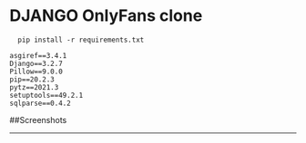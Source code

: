 # DJANGO OnlyFans clone

```
  pip install -r requirements.txt
```

```
asgiref==3.4.1
Django==3.2.7
Pillow==9.0.0
pip==20.2.3
pytz==2021.3
setuptools==49.2.1
sqlparse==0.4.2
```
##Screenshots

___
